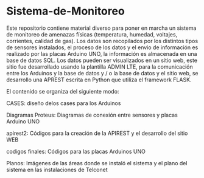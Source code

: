 # Sistema-de-Monitoreo

Este repositorio contiene material diverso para poner en marcha un sistema de monitoreo de amenazas físicas (temperatura, humedad, voltajes, corrientes, calidad de gas). Los datos son recopilados por los distintos tipos de sensores instalados, el proceso de los datos y el envio de información es realizado por las placas Arduino UNO, la información es almacenada en una base de datos SQL. Los datos pueden ser visualizados en un sitio web, este sitio fue desarrollado usando la plantilla ADMIN LTE, para la comunicación entre los Arduinos y la base de datos y / o la base de datos y el sitio web, se desarrollo una APREST escrita en Python que utiliza el framework FLASK.  

El contenido se organiza del siguiente modo:

CASES: diseño delos cases para los Arduinos

Diagramas Proteus: Diagramas de conexión entre sensores y placas Arduino UNO

apirest2: Códigos para la creación de la APIREST y el desarrollo del sitio WEB

codigos finales: Códigos para las placas Arduinos UNO

Planos: Imágenes de las áreas donde se instaló el sistema y el plano del sistema en las instalaciones de Telconet

